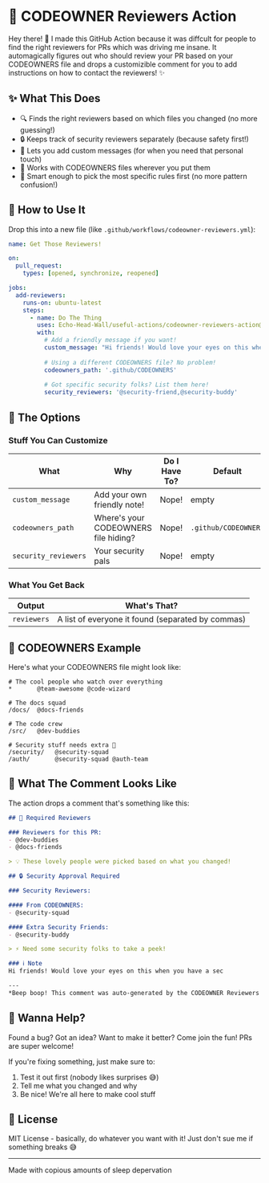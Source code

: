 # 🎯 CODEOWNER Reviewers Action

Hey there! 👋 I made this GitHub Action because it was diffcult for people to find the right reviewers for PRs which was driving me insane. It automagically figures out who should review your PR based on your CODEOWNERS file and drops a customizible comment for you to add instructions on how to contact the reviewers! ✨

## ✨ What This Does

- 🔍 Finds the right reviewers based on which files you changed (no more guessing!)
- 🔒 Keeps track of security reviewers separately (because safety first!)
- 💬 Lets you add custom messages (for when you need that personal touch)
- 📝 Works with CODEOWNERS files wherever you put them
- 🎯 Smart enough to pick the most specific rules first (no more pattern confusion!)

## 🚀 How to Use It

Drop this into a new file (like `.github/workflows/codeowner-reviewers.yml`):

```yaml
name: Get Those Reviewers!

on:
  pull_request:
    types: [opened, synchronize, reopened]

jobs:
  add-reviewers:
    runs-on: ubuntu-latest
    steps:
      - name: Do The Thing
        uses: Echo-Head-Wall/useful-actions/codeowner-reviewers-action@3eb9868b6456ef475d198911687c1c72a138b59c
        with:
          # Add a friendly message if you want!
          custom_message: "Hi friends! Would love your eyes on this when you have a sec"
          
          # Using a different CODEOWNERS file? No problem!
          codeowners_path: '.github/CODEOWNERS'
          
          # Got specific security folks? List them here!
          security_reviewers: '@security-friend,@security-buddy'
```

## 🎨 The Options

### Stuff You Can Customize
| What | Why | Do I Have To? | Default |
|------|-----|---------------|---------|
| `custom_message` | Add your own friendly note! | Nope! | empty |
| `codeowners_path` | Where's your CODEOWNERS file hiding? | Nope! | `.github/CODEOWNERS` |
| `security_reviewers` | Your security pals | Nope! | empty |

### What You Get Back
| Output | What's That? |
|--------|--------------|
| `reviewers` | A list of everyone it found (separated by commas) |

## 📝 CODEOWNERS Example

Here's what your CODEOWNERS file might look like:

```plaintext
# The cool people who watch over everything
*       @team-awesome @code-wizard

# The docs squad
/docs/  @docs-friends

# The code crew
/src/   @dev-buddies

# Security stuff needs extra 👀
/security/   @security-squad
/auth/       @security-squad @auth-team
```

## 💬 What The Comment Looks Like

The action drops a comment that's something like this:

```markdown
## 👥 Required Reviewers

### Reviewers for this PR:
- @dev-buddies
- @docs-friends

> 💡 These lovely people were picked based on what you changed!

## 🔒 Security Approval Required

### Security Reviewers:

#### From CODEOWNERS:
- @security-squad

#### Extra Security Friends:
- @security-buddy

> ⚡ Need some security folks to take a peek!

### ℹ️ Note
Hi friends! Would love your eyes on this when you have a sec

---
*Beep boop! This comment was auto-generated by the CODEOWNER Reviewers action* ✨
```

## 🤝 Wanna Help?

Found a bug? Got an idea? Want to make it better? Come join the fun! PRs are super welcome! 

If you're fixing something, just make sure to:
1. Test it out first (nobody likes surprises 😅)
2. Tell me what you changed and why
3. Be nice! We're all here to make cool stuff

## 📜 License

MIT License - basically, do whatever you want with it! Just don't sue me if something breaks 😅

---

Made with copious amounts of sleep depervation

